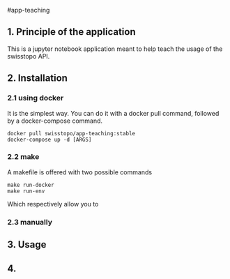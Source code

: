 #app-teaching

## 1. Principle of the application

This is a jupyter notebook application meant to help teach the usage of the swisstopo API.

## 2. Installation

### 2.1 using docker

It is the simplest way. You can do it with a docker pull command, followed by a docker-compose command.

    docker pull swisstopo/app-teaching:stable
    docker-compose up -d [ARGS]

### 2.2 make

A makefile is offered with two possible commands

    make run-docker
    make run-env
    
Which respectively allow you to 

### 2.3 manually

## 3. Usage

## 4. 

 